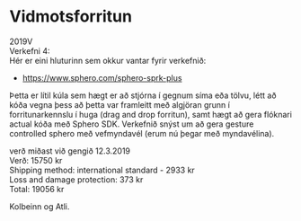 # Vidmotsforritun<br>
2019V<br>
Verkefni 4:<br>
Hér er eini hluturinn sem okkur vantar fyrir verkefnið:<br>
* https://www.sphero.com/sphero-sprk-plus

Þetta er lítil kúla sem hægt er að stjórna í gegnum síma eða tölvu,
létt að kóða vegna þess að þetta var framleitt með algjöran grunn í forritunarkennslu í huga (drag and drop forritun),
samt hægt að gera flóknari actual kóða með Sphero SDK. 
Verkefnið snýst um að gera gesture controlled sphero með vefmyndavél (erum nú þegar með myndavélina).

verð miðast við gengið 12.3.2019<br>
Verð: 15750 kr<br>
Shipping method: international standard - 2933 kr<br>
Loss and damage protection: 373 kr<br>
Total: 19056 kr<br>

Kolbeinn og Atli.
